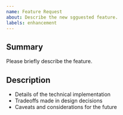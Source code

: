 ```yaml
---
name: Feature Request
about: Describe the new sgguested feature.
labels: enhancement
---
```


## Summary

Please briefly describe the feature.

## Description

* Details of the technical implementation
* Tradeoffs made in design decisions
* Caveats and considerations for the future